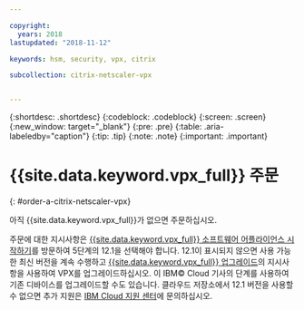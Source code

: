 ```yaml
---

copyright:
  years: 2018
lastupdated: "2018-11-12"

keywords: hsm, security, vpx, citrix

subcollection: citrix-netscaler-vpx


---
```


{:shortdesc: .shortdesc}
{:codeblock: .codeblock}
{:screen: .screen}
{:new_window: target="_blank"}
{:pre: .pre}
{:table: .aria-labeledby="caption"}
{:tip: .tip}
{:note: .note}
{:important: .important}

# {{site.data.keyword.vpx_full}} 주문
{: #order-a-citrix-netscaler-vpx}

아직 {{site.data.keyword.vpx_full}}가 없으면 주문하십시오.

주문에 대한 지시사항은 [{{site.data.keyword.vpx_full}} 소프트웨어 어플라이언스 시작하기](/docs/infrastructure/citrix-netscaler-vpx?topic=citrix-netscaler-vpx-getting-started-with-citrix-netscaler-vpx-software-appliance)를 방문하여 5단계의 12.1을 선택해야 합니다. 12.1이 표시되지 않으면 사용 가능한 최신 버전을 계속 수행하고
[{{site.data.keyword.vpx_full}} 업그레이드](/docs/infrastructure/citrix-netscaler-vpx?topic=citrix-netscaler-vpx-upgrading-your-citrix-netscaler-vpx)의 지시사항을 사용하여 VPX를 업그레이드하십시오. 이 IBM© Cloud 기사의 단계를 사용하여 기존 디바이스를 업그레이드할 수도 있습니다. 클라우드 저장소에서 12.1 버전을 사용할 수 없으면 추가 지원은 [IBM Cloud 지원 센터](/docs/get-support?topic=get-support-contacting-bluemix-support-dedicated-local)에 문의하십시오.
